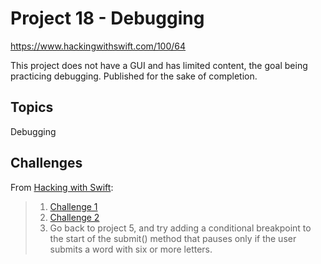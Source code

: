 # Project 18 - Debugging

https://www.hackingwithswift.com/100/64

This project does not have a GUI and has limited content, the goal being practicing debugging. Published for the sake of completion.

## Topics

Debugging

## Challenges

From [Hacking with Swift](https://www.hackingwithswift.com/read/18/6/wrap-up):
>1. [Challenge 1](Challenges1-2/)
>2. [Challenge 2](Challenges1-2/)
>3. Go back to project 5, and try adding a conditional breakpoint to the start of the submit() method that pauses only if the user submits a word with six or more letters.

